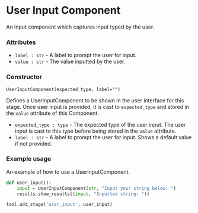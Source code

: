 # User Input Component

An input component which captures input typed by the user.

### Attributes
- `label : str` - A label to prompt the user for input.
- `value : str` - The value inputted by the user.

### Constructor
`UserInputComponent(expected_type, label="")`

Defines a UserInputComponent to be shown in the user interface for this stage. Once user input is provided, it is cast to `expected_type` and stored in the `value` attribute of this Component.

- `expected_type : type` - The expected type of the user input. The user input is cast to this type before being stored in the `value` attribute.
- `label : str` - A label to prompt the user for input. Shows a default value if not provided.

### Example usage
An example of how to use a UserInputComponent. 

```python
def user_input():
    input = UserInputComponent(str, "Input your string below: ")
    results.show_results((input, "Inputted string: "))

tool.add_stage('user_input', user_input)
```
